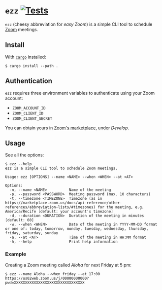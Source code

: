 # `ezz` [![Tests](https://github.com/cuducos/ezz/actions/workflows/tests.yml/badge.svg)](https://github.com/cuducos/ezz/actions/workflows/tests.yml)

`ezz` (cheesy abbreviation for _easy Zoom_) is a simple CLI tool to schedule [Zoom](https://zoom.us) meetings.

## Install

With [`cargo`](https://www.rust-lang.org/) installed:

```console
$ cargo install --path .
```

## Authentication

`ezz` requires three environment variables to authenticate using your Zoom account:

* `ZOOM_ACCOUNT_ID`
* `ZOOM_CLIENT_ID`
* `ZOOM_CLIENT_SECRET`

You can obtain yours in [Zoom's marketplace](https://marketplace.zoom.us/), under _Develop_.

## Usage

See all the options:

```console
$ ezz --help
ezz is a simple CLI tool to schedule Zoom meetings.

Usage: ezz [OPTIONS] --name <NAME> --when <WHEN> --at <AT>

Options:
  -n, --name <NAME>          Name of the meeting
  -p, --password <PASSWORD>  Meeting password (max. 10 characters)
  -t, --timezone <TIMEZONE>  Timezone (as in https://marketplace.zoom.us/docs/api-reference/other-references/abbreviation-lists/#timezones) for the meeting, e.g. America/Recife [default: your account's timezone]
  -d, --duration <DURATION>  Duration of the meeting in minutes [default: 60]
  -w, --when <WHEN>          Date of the meeting in YYYY-MM-DD format or one of: today, tomorrow, monday, tuesday, wednesday, thursday, friday, saturday, sunday
  -a, --at <AT>              Time of the meeting in HH:MM format
  -h, --help                 Print help information
```

### Example

Creating a Zoom meeting called _Aloha_ for next Friday at 5 pm:

```console
$ ezz --name Aloha --when friday --at 17:00
https://us02web.zoom.us/j/00000000000?pwd=XXXXXXXXXXXXXXXXXXXXXXXXXXXXXXXX
```
